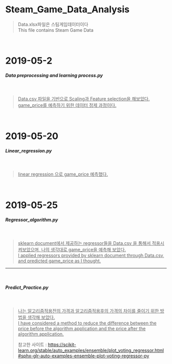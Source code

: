 # Steam_Game_Data_Analysis

<blockquote>
Data.xlsx파일은 스팀게임데이터이다
</br>
This file contains Steam Game Data
</blockquote>
</br>
<h1>2019-05-2</h1>
<b><h5>Data preprocessing and learning process.py</h5></b>
</br>
<blockquote>
<ins>Data.csv 파일을 기반으로 Scaling과 Feature selection을 해보았다.</ins>
</br>
<ins>game_price를 예측하기 위한 데이터 정제 과정이다.</ins>
</blockquote>
</br>
<h1>2019-05-20</h1>
<b><h5>Linear_regression.py</h5></b>
</br>
<blockquote>
<ins>linear regression 으로 game_price 예측했다.</ins>
</blockquote>
</br>
<h1>2019-05-25</h1>
<b><h5>Regressor_algorithm.py</h5></b>
</br>
<blockquote>
<ins>sklearn document에서 제공하는 regressor들을 Data.csv 을 통해서 적용시켜보았으며, 나의 생각대로 game_price을 예측해 보았다.</ins>
</br>
<ins>I applied regressors provided by sklearn document through Data.csv, and predicted game_price as I thought.</ins>
</blockquote>
<hr>
</br>
<b><h5>Predict_Practice.py</h5></b>
</br>
<blockquote>
<ins>나는 알고리즘적용전의 가격과 알고리즘적용후의 가격의 차이를 줄이기 위한 방법을 생각해 보았다.</ins>
</br>
<ins>I have considered a method to reduce the difference between the price before the algorithm application and the price after the algorithm application.</ins>

참고한 사이트 : https://scikit-learn.org/stable/auto_examples/ensemble/plot_voting_regressor.html#sphx-glr-auto-examples-ensemble-plot-voting-regressor-py
</blockquote>
